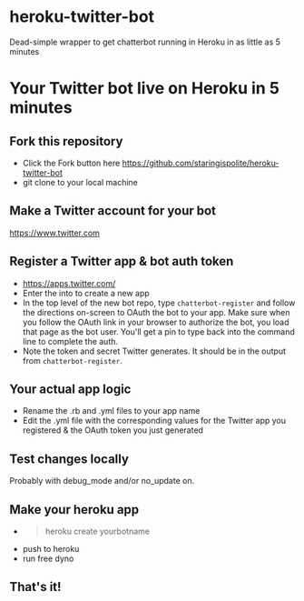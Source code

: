 # heroku-twitter-bot
Dead-simple wrapper to get chatterbot running in Heroku in as little as 5 minutes

# Your Twitter bot live on Heroku in 5 minutes
## Fork this repository
* Click the Fork button here https://github.com/staringispolite/heroku-twitter-bot
* git clone to your local machine

## Make a Twitter account for your bot
https://www.twitter.com

## Register a Twitter app & bot auth token
* https://apps.twitter.com/
* Enter the into to create a new app
* In the top level of the new bot repo, type `chatterbot-register` and follow the directions on-screen to OAuth the bot to your app. Make sure when you follow the OAuth link in your browser to authorize the bot, you load that page as the bot user. You'll get a pin to type back into the command line to complete the auth.
* Note the token and secret Twitter generates. It should be in the output from `chatterbot-register`.

## Your actual app logic
* Rename the .rb and .yml files to your app name
* Edit the .yml file with the corresponding values for the Twitter app you registered & the OAuth token you just generated

## Test changes locally
Probably with debug_mode and/or no_update on.

## Make your heroku app
* > heroku create yourbotname
* push to heroku
* run free dyno

## That's it!
